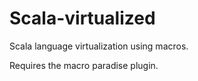 Scala-virtualized
==================

Scala language virtualization using macros.

Requires the macro paradise plugin.
